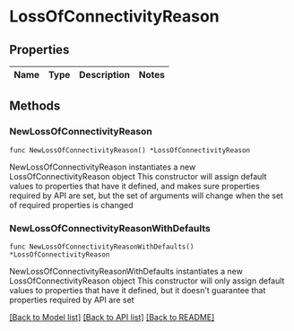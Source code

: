 # LossOfConnectivityReason

## Properties

Name | Type | Description | Notes
------------ | ------------- | ------------- | -------------

## Methods

### NewLossOfConnectivityReason

`func NewLossOfConnectivityReason() *LossOfConnectivityReason`

NewLossOfConnectivityReason instantiates a new LossOfConnectivityReason object
This constructor will assign default values to properties that have it defined,
and makes sure properties required by API are set, but the set of arguments
will change when the set of required properties is changed

### NewLossOfConnectivityReasonWithDefaults

`func NewLossOfConnectivityReasonWithDefaults() *LossOfConnectivityReason`

NewLossOfConnectivityReasonWithDefaults instantiates a new LossOfConnectivityReason object
This constructor will only assign default values to properties that have it defined,
but it doesn't guarantee that properties required by API are set


[[Back to Model list]](../README.md#documentation-for-models) [[Back to API list]](../README.md#documentation-for-api-endpoints) [[Back to README]](../README.md)


